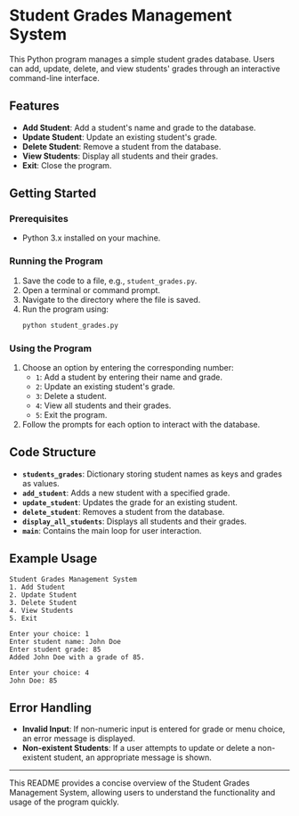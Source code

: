 # Student Grades Management System

This Python program manages a simple student grades database. Users can add, update, delete, and view students' grades through an interactive command-line interface.

## Features

- **Add Student**: Add a student's name and grade to the database.
- **Update Student**: Update an existing student's grade.
- **Delete Student**: Remove a student from the database.
- **View Students**: Display all students and their grades.
- **Exit**: Close the program.

## Getting Started

### Prerequisites

- Python 3.x installed on your machine.

### Running the Program

1. Save the code to a file, e.g., `student_grades.py`.
2. Open a terminal or command prompt.
3. Navigate to the directory where the file is saved.
4. Run the program using:
   ```bash
   python student_grades.py
   ```

### Using the Program

1. Choose an option by entering the corresponding number:
   - `1`: Add a student by entering their name and grade.
   - `2`: Update an existing student's grade.
   - `3`: Delete a student.
   - `4`: View all students and their grades.
   - `5`: Exit the program.
2. Follow the prompts for each option to interact with the database.

## Code Structure

- **`students_grades`**: Dictionary storing student names as keys and grades as values.
- **`add_student`**: Adds a new student with a specified grade.
- **`update_student`**: Updates the grade for an existing student.
- **`delete_student`**: Removes a student from the database.
- **`display_all_students`**: Displays all students and their grades.
- **`main`**: Contains the main loop for user interaction.

## Example Usage

```
Student Grades Management System
1. Add Student
2. Update Student
3. Delete Student
4. View Students
5. Exit

Enter your choice: 1
Enter student name: John Doe
Enter student grade: 85
Added John Doe with a grade of 85.

Enter your choice: 4
John Doe: 85
```

## Error Handling

- **Invalid Input**: If non-numeric input is entered for grade or menu choice, an error message is displayed.
- **Non-existent Students**: If a user attempts to update or delete a non-existent student, an appropriate message is shown.

---

This README provides a concise overview of the Student Grades Management System, allowing users to understand the functionality and usage of the program quickly.
